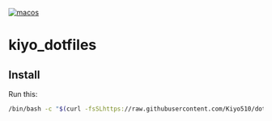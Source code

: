 [![macos](https://github.com/Kiyo510/dotfiles/actions/workflows/macos.yml/badge.svg)](https://github.com/Kiyo510/dotfiles/actions/workflows/macos.yml)
# kiyo_dotfiles

## Install
Run this:
```bash
/bin/bash -c "$(curl -fsSLhttps://raw.githubusercontent.com/Kiyo510/dotfiles/master/setup.sh)"
```
